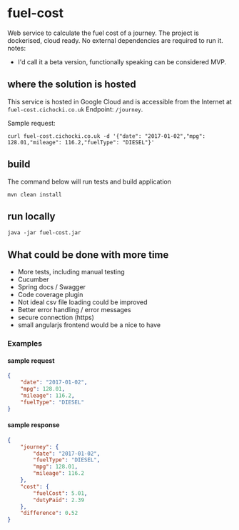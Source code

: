 # fuel-cost
Web service to calculate the fuel cost of a journey. The project is dockerised, cloud ready. 
No external dependencies are required to run it. 
notes: 
- I'd call it a beta version, functionally speaking can be considered MVP.

## where the solution is hosted
This service is hosted in Google Cloud and is accessible from the Internet at `fuel-cost.cichocki.co.uk`
Endpoint: `/journey`.  

Sample request:
```
curl fuel-cost.cichocki.co.uk -d '{"date": "2017-01-02","mpg": 128.01,"mileage": 116.2,"fuelType": "DIESEL"}'
```

## build
The command below will run tests and build application
```
mvn clean install
```
## run locally
```
java -jar fuel-cost.jar
```

## What could be done with more time
- More tests, including manual testing
- Cucumber 
- Spring docs / Swagger
- Code coverage plugin
- Not ideal csv file loading could be improved
- Better error handling / error messages
- secure connection (https)
- small angularjs frontend would be a nice to have

### Examples
#### sample request
```json
{
	"date": "2017-01-02",
	"mpg": 128.01,
	"mileage": 116.2,
	"fuelType": "DIESEL"
}
```

#### sample response
```json
{
    "journey": {
        "date": "2017-01-02",
        "fuelType": "DIESEL",
        "mpg": 128.01,
        "mileage": 116.2
    },
    "cost": {
        "fuelCost": 5.01,
        "dutyPaid": 2.39
    },
    "difference": 0.52
}
```
